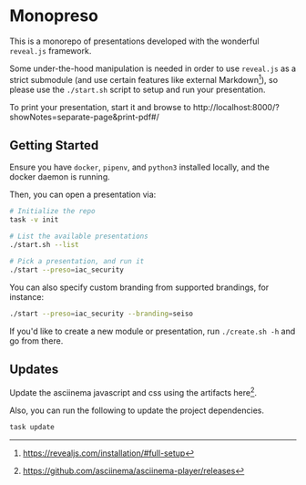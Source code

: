 # Monopreso

This is a monorepo of presentations developed with the wonderful `reveal.js` framework.

Some under-the-hood manipulation is needed in order to use `reveal.js` as a strict submodule (and use certain features like external Markdown[^1]), so
please use the `./start.sh` script to setup and run your presentation.

To print your presentation, start it and browse to http://localhost:8000/?showNotes=separate-page&print-pdf#/

## Getting Started

Ensure you have `docker`, `pipenv`, and `python3` installed locally, and the docker daemon is running.

Then, you can open a presentation via:

```bash
# Initialize the repo
task -v init

# List the available presentations
./start.sh --list

# Pick a presentation, and run it
./start --preso=iac_security
```

You can also specify custom branding from supported brandings, for instance:

```bash
./start --preso=iac_security --branding=seiso
```

If you'd like to create a new module or presentation, run `./create.sh -h` and go from there.

## Updates

Update the asciinema javascript and css using the artifacts here[^2].

Also, you can run the following to update the project dependencies.

```bash
task update
```

[^1]: https://revealjs.com/installation/#full-setup
[^2]: https://github.com/asciinema/asciinema-player/releases
